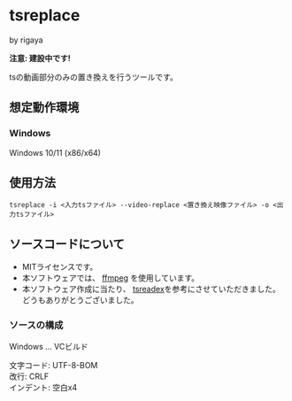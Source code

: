 
# tsreplace
by rigaya

**注意: 建設中です!**

tsの動画部分のみの置き換えを行うツールです。

## 想定動作環境
### Windows
Windows 10/11 (x86/x64)  

## 使用方法
```
tsreplace -i <入力tsファイル> --video-replace <置き換え映像ファイル> -o <出力tsファイル>
```

## ソースコードについて
- MITライセンスです。
- 本ソフトウェアでは、
  [ffmpeg](https://ffmpeg.org/)
  を使用しています。
- 本ソフトウェア作成に当たり、
  [tsreadex](https://github.com/xtne6f/tsreadex)を参考にさせていただきました。
  どうもありがとうございました。


### ソースの構成
Windows ... VCビルド  

文字コード: UTF-8-BOM  
改行: CRLF  
インデント: 空白x4  
